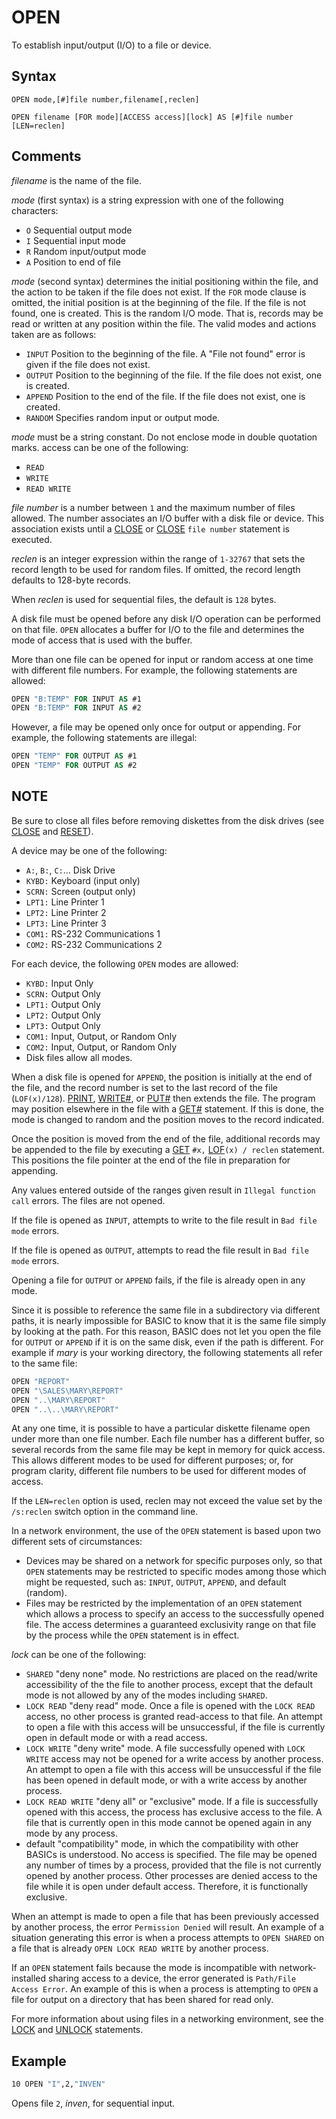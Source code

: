 # OPEN

To establish input/output (I/O) to a file or device.

## Syntax

`OPEN mode,[#]file number,filename[,reclen]`

`OPEN filename [FOR mode][ACCESS access][lock] AS [#]file number [LEN=reclen]`

## Comments

*filename* is the name of the file.

*mode* (first syntax) is a string expression with one of the following characters:

- `O` Sequential output mode
- `I` Sequential input mode
- `R` Random input/output mode
- `A` Position to end of file

*mode* (second syntax) determines the initial positioning within the file, and the action to be taken if the file does not exist. If the `FOR` mode clause is omitted, the initial position is at the beginning of the file. If the file is not found, one is created. This is the random I/O mode. That is, records may be read or written at any position within the file. The valid modes and actions taken are as follows:

- `INPUT` Position to the beginning of the file. A "File not found" error is given if the file does not exist.
- `OUTPUT` Position to the beginning of the file. If the file does not exist, one is created.
- `APPEND` Position to the end of the file. If the file does not exist, one is created.
- `RANDOM` Specifies random input or output mode.

*mode* must be a string constant. Do not enclose mode in double quotation marks. access can be one of the following:

- `READ`
- `WRITE`
- `READ WRITE`

*file number* is a number between `1` and the maximum number of files allowed. The number associates an I/O buffer with a disk file or device. This association exists until a [CLOSE](CLOOSE) or [CLOSE](CLOSE) `file number` statement is executed.

*reclen* is an integer expression within the range of `1-32767` that sets the record length to be used for random files. If omitted, the record length defaults to 128-byte records.

When *reclen* is used for sequential files, the default is `128` bytes.

A disk file must be opened before any disk I/O operation can be performed on that file. `OPEN` allocates a buffer for I/O to the file and determines the mode of access that is used with the buffer.

More than one file can be opened for input or random access at one time with different file numbers. For example, the following statements are allowed:

```vb
OPEN "B:TEMP" FOR INPUT AS #1
OPEN "B:TEMP" FOR INPUT AS #2
```

However, a file may be opened only once for output or appending. For example, the following statements are illegal:

```vb
OPEN "TEMP" FOR OUTPUT AS #1
OPEN "TEMP" FOR OUTPUT AS #2
```

## NOTE

Be sure to close all files before removing diskettes from the disk drives (see [CLOSE](CLOSE) and [RESET](RESET)).

A device may be one of the following:

- `A:`, `B:`, `C:`... Disk Drive
- `KYBD:` Keyboard (input only)
- `SCRN:` Screen (output only)
- `LPT1:` Line Printer 1
- `LPT2:` Line Printer 2
- `LPT3:` Line Printer 3
- `COM1:` RS-232 Communications 1
- `COM2:` RS-232 Communications 2

For each device, the following `OPEN` modes are allowed:

- `KYBD:` Input Only
- `SCRN:` Output Only
- `LPT1:` Output Only
- `LPT2:` Output Only
- `LPT3:` Output Only
- `COM1:` Input, Output, or Random Only
- `COM2:` Input, Output, or Random Only
- Disk files allow all modes.

When a disk file is opened for `APPEND`, the position is initially at the end of the file, and the record number is set to the last record of the file (`LOF(x)/128`). [PRINT](PRINT#), [WRITE#](WRITE#), or [PUT#](PUT#) then extends the file. The program may position elsewhere in the file with a [GET#](GET#) statement. If this is done, the mode is changed to random and the position moves to the record indicated.

Once the position is moved from the end of the file, additional records may be appended to the file by executing a [GET](GET#) `#x,` [LOF](LOF)`(x) / reclen` statement. This positions the file pointer at the end of the file in preparation for appending.

Any values entered outside of the ranges given result in `Illegal function call` errors. The files are not opened.

If the file is opened as `INPUT`, attempts to write to the file result in `Bad file mode` errors.

If the file is opened as `OUTPUT`, attempts to read the file result in `Bad file mode` errors.

Opening a file for `OUTPUT` or `APPEND` fails, if the file is already open in any mode.

Since it is possible to reference the same file in a subdirectory via different paths, it is nearly impossible for BASIC to know that it is the same file simply by looking at the path. For this reason, BASIC does not let you open the file for `OUTPUT` or `APPEND` if it is on the same disk, even if the path is different. For example if *mary* is your working directory, the following statements all refer to the same file:

```vb
OPEN "REPORT"
OPEN "\SALES\MARY\REPORT"
OPEN "..\MARY\REPORT"
OPEN "..\..\MARY\REPORT"
```

At any one time, it is possible to have a particular diskette filename open under more than one file number. Each file number has a different buffer, so several records from the same file may be kept in memory for quick access. This allows different modes to be used for different purposes; or, for program clarity, different file numbers to be used for different modes of access.

If the `LEN=reclen` option is used, reclen may not exceed the value set by the `/s:reclen` switch option in the command line.

In a network environment, the use of the `OPEN` statement is based upon two different sets of circumstances:

* Devices may be shared on a network for specific purposes only, so that `OPEN` statements may be restricted to specific modes among those which might be requested, such as: `INPUT`, `OUTPUT`, `APPEND`, and default (random). 
* Files may be restricted by the implementation of an `OPEN` statement which allows a process to specify an access to the successfully opened file. The access determines a guaranteed exclusivity range on that file by the process while the `OPEN` statement is in effect.

*lock* can be one of the following:

- `SHARED` "deny none" mode. No restrictions are placed on the read/write accessibility of the the file to another process, except that the default mode is not allowed by any of the modes including `SHARED`.
- `LOCK READ` "deny read" mode. Once a file is opened with the `LOCK READ` access, no other process is granted read-access to that file. An attempt to open a file with this access will be unsuccessful, if the file is currently open in default mode or with a read access.
- `LOCK WRITE` "deny write" mode. A file successfully opened with `LOCK WRITE` access may not be opened for a write access by another process. An attempt to open a file with this access will be unsuccessful if the file has been opened in default mode, or with a write access by another process.
- `LOCK READ WRITE` "deny all" or "exclusive" mode. If a file is successfully opened with this access, the process has exclusive access to the file. A file that is currently open in this mode cannot be opened again in any mode by any process.
- default "compatibility" mode, in which the compatibility with other BASICs is understood. No access is specified. The file may be opened any number of times by a process, provided that the file is not currently opened by another process. Other processes are denied access to the file while it is open under default access. Therefore, it is functionally exclusive. 

When an attempt is made to open a file that has been previously accessed by another process, the error `Permission Denied` will result. An example of a situation generating this error is when a process attempts to `OPEN SHARED` on a file that is already `OPEN LOCK READ WRITE` by another process.

If an `OPEN` statement fails because the mode is incompatible with network-installed sharing access to a device, the error generated is `Path/File Access Error`. An example of this is when a process is attempting to `OPEN` a file for output on a directory that has been shared for read only.

For more information about using files in a networking environment, see the [LOCK](LOCK) and [UNLOCK](UNLOCK) statements.

## Example

```vb
10 OPEN "I",2,"INVEN"
```

Opens file `2`, *inven*, for sequential input.
